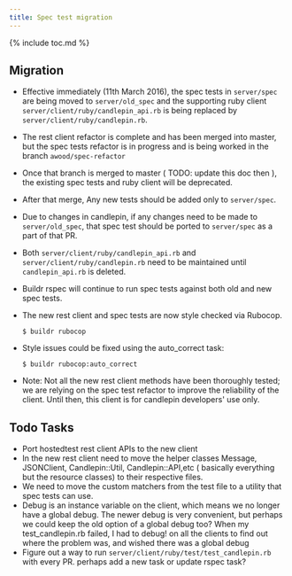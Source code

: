 ```yaml
---
title: Spec test migration
---
```

{% include toc.md %}

## Migration <TDLR>
* Effective immediately (11th March 2016), the spec tests in `server/spec` are being moved to `server/old_spec` and the supporting ruby client `server/client/ruby/candlepin_api.rb` is being replaced by `server/client/ruby/candlepin.rb`.

* The rest client refactor is complete and has been merged into master, but the spec tests refactor is in progress and is being worked in the branch `awood/spec-refactor`

* Once that branch is merged to master ( TODO: update this doc then ), the existing spec tests and ruby client will be  deprecated.

* After that merge, Any new tests should be added only to `server/spec`.

* Due to changes in candlepin, if any changes need to be made to `server/old_spec`, that spec test should be ported to `server/spec` as a part of that PR.

* Both `server/client/ruby/candlepin_api.rb` and `server/client/ruby/candlepin.rb` need to be maintained until `candlepin_api.rb` is deleted.

* Buildr rspec will continue to run spec tests against both old and new spec tests.

* The new rest client and spec tests are now style checked via Rubocop.

  ```console
  $ buildr rubocop
  ```
* Style issues could be fixed using the auto_correct task:

  ```console
  $ buildr rubocop:auto_correct
  ```
* Note: Not all the new rest client methods have been thoroughly tested; we are relying on the spec test refactor to improve the reliability of the client. Until then, this client is for candlepin developers' use only.

## Todo Tasks
* Port hostedtest rest client APIs to the new client
* In the new rest client need to move the helper classes Message, JSONClient, Candlepin::Util, Candlepin::API,etc ( basically everything but the resource classes) to their respective files.
* We need to move the custom matchers from the test file to a utility that spec tests can use.
* Debug is an instance variable on the client, which means we no longer have a global debug. The newer debug is very convenient, but perhaps we could keep the old option of a global debug too? When my test_candlepin.rb failed, I had to debug! on all the clients to find out where the problem was, and wished there was a global debug
* Figure out a way to run `server/client/ruby/test/test_candlepin.rb` with every PR. perhaps add a new task or update rspec task?
